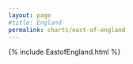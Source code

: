 ```yaml
---
layout: page
#title: England
permalink: charts/east-of-england
---
```


{% include EastofEngland.html %}
